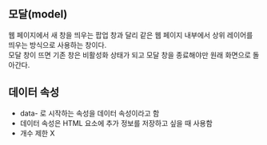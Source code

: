 ## 모달(model)
웹 페이지에서 새 창을 띄우는 팝업 창과 달리 같은 웹 페이지 내부에서 상위 레이어를 띄우는 방식으로 사용하는 창이다.   
모달 창이 뜨면 기존 창은 비활성화 상태가 되고 모달 창을 종료해야만 원래 화면으로 돌아간다.  

## 데이터 속성   
- data- 로 시작하는 속성을 데이터 속성이라고 함    
- 데이터 속성은 HTML 요소에 추가 정보를 저장하고 싶을 때 사용함    
- 개수 제한 X  